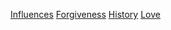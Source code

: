 [Influences](randomIdeas/INFLUENCES.md)
[Forgiveness](randomIdeas/FORGIVENESS.md)
[History](randomIdeas/HISTORY.md)
[Love](randomIdeas/LOVE.md)